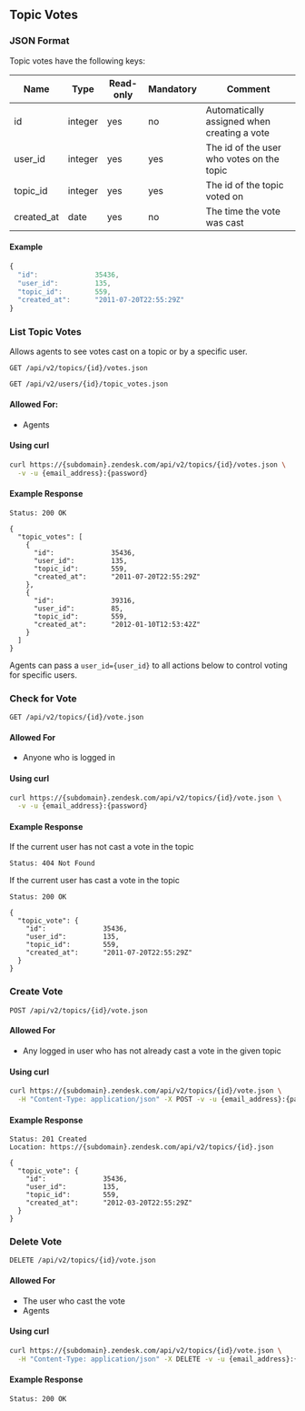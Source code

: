 ## Topic Votes

### JSON Format
Topic votes have the following keys:

| Name            | Type    | Read-only | Mandatory | Comment
| --------------- | ------- | --------- | --------- | -------
| id              | integer | yes       | no        | Automatically assigned when creating a vote
| user_id         | integer | yes       | yes       | The id of the user who votes on the topic
| topic_id        | integer | yes       | yes       | The id of the topic voted on
| created_at      | date    | yes       | no        | The time the vote was cast

#### Example
```js
{
  "id":              35436,
  "user_id":         135,
  "topic_id":        559,
  "created_at":      "2011-07-20T22:55:29Z"
}
```

### List Topic Votes

Allows agents to see votes cast on a topic or by a specific user.

`GET /api/v2/topics/{id}/votes.json`

`GET /api/v2/users/{id}/topic_votes.json`

#### Allowed For:

 * Agents

#### Using curl

```bash
curl https://{subdomain}.zendesk.com/api/v2/topics/{id}/votes.json \
  -v -u {email_address}:{password}
```

#### Example Response

```http
Status: 200 OK

{
  "topic_votes": [
    {
      "id":              35436,
      "user_id":         135,
      "topic_id":        559,
      "created_at":      "2011-07-20T22:55:29Z"
    },
    {
      "id":              39316,
      "user_id":         85,
      "topic_id":        559,
      "created_at":      "2012-01-10T12:53:42Z"
    }
  ]
}
```

Agents can pass a `user_id={user_id}` to all actions below to control voting for specific users.

### Check for Vote
`GET /api/v2/topics/{id}/vote.json`

#### Allowed For

 * Anyone who is logged in

#### Using curl

```bash
curl https://{subdomain}.zendesk.com/api/v2/topics/{id}/vote.json \
  -v -u {email_address}:{password}
```

#### Example Response

If the current user has not cast a vote in the topic

```http
Status: 404 Not Found
```

If the current user has cast a vote in the topic

```http
Status: 200 OK

{
  "topic_vote": {
    "id":              35436,
    "user_id":         135,
    "topic_id":        559,
    "created_at":      "2011-07-20T22:55:29Z"
  }
}
```

### Create Vote
`POST /api/v2/topics/{id}/vote.json`

#### Allowed For

 * Any logged in user who has not already cast a vote in the given topic

#### Using curl

```bash
curl https://{subdomain}.zendesk.com/api/v2/topics/{id}/vote.json \
  -H "Content-Type: application/json" -X POST -v -u {email_address}:{password}
```

#### Example Response

```http
Status: 201 Created
Location: https://{subdomain}.zendesk.com/api/v2/topics/{id}.json

{
  "topic_vote": {
    "id":              35436,
    "user_id":         135,
    "topic_id":        559,
    "created_at":      "2012-03-20T22:55:29Z"
  }
}
```

### Delete Vote
`DELETE /api/v2/topics/{id}/vote.json`

#### Allowed For

 * The user who cast the vote
 * Agents

#### Using curl

```bash
curl https://{subdomain}.zendesk.com/api/v2/topics/{id}/vote.json \
  -H "Content-Type: application/json" -X DELETE -v -u {email_address}:{password}
```

#### Example Response

```http
Status: 200 OK
```